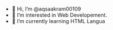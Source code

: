 - 👋 Hi, I’m @aqsaakram00109
- 👀 I’m interested in Web Developement.
- 🌱 I’m currently learning HTML Langua

<!---
aqsaakram00109/aqsaakram00109 is a ✨ special ✨ repository because its `README.md` (this file) appears on your GitHub profile.
You can click the Preview link to take a look at your changes.
--->
